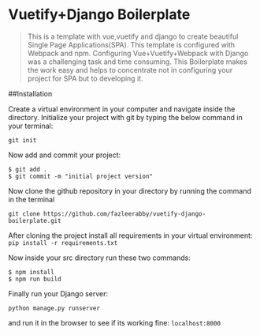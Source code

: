 # Vuetify+Django Boilerplate

> This is a template with vue,vuetify and django to create beautiful Single Page Applications(SPA). This template is configured with Webpack and npm. Configuring Vue+Vuetify+Webpack with Django was a challenging task and time consuming. This Boilerplate makes the work easy and helps to concentrate not in configuring your project for SPA but to developing it.

##Installation

Create a virtual environment in your computer and navigate inside the directory. Initialize your project with git by typing the below command in your terminal:

`git init`

Now add and commit your project:

```
$ git add .
$ git commit -m "initial project version"
```

Now clone the github repository in your directory by running the command in the terminal

`git clone https://github.com/fazleerabby/vuetify-django-boilerplate.git`

After cloning the project install all requirements in your virtual environment:
`pip install -r requirements.txt`

Now inside your src directory run these two commands:

```
$ npm install
$ npm run build
```

Finally run your Django server:

`python manage.py runserver`

and run it in the browser to see if its working fine:
`localhost:8000`

